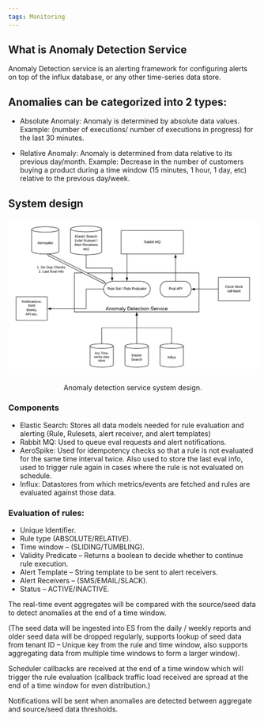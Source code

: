```yaml
---
tags: Monitoring
---
```


## What is Anomaly Detection Service

Anomaly Detection service is an alerting framework for configuring alerts on top of the influx database, or any other time-series data store.

## Anomalies can be categorized into 2 types:

- Absolute Anomaly: Anomaly is determined by absolute data values.
Example: (number of executions/ number of executions in progress) for the last 30 minutes.

- Relative Anomaly: Anomaly is determined from data relative to its previous day/month.
Example: Decrease in the number of customers buying a product during a time window (15 minutes, 1 hour, 1 day, etc) relative to the previous day/week.

## System design

<img src="../assets/posts/ad-system-design.png" /> 
<p style="text-align: center;">Anomaly detection service system design.</p>

### Components

- Elastic Search: Stores all data models needed for rule evaluation and alerting (Rule, Rulesets, alert receiver, and alert templates)
- Rabbit MQ: Used to queue eval requests and alert notifications.
- AeroSpike: Used for idempotency checks so that a rule is not evaluated for the same time interval twice. Also used to store the last eval info, used to trigger rule again in cases where the rule is not evaluated on schedule.
- Influx: Datastores from which metrics/events are fetched and rules are evaluated against those data.

### Evaluation of rules:

- Unique Identifier.
- Rule type (ABSOLUTE/RELATIVE).
- Time window – (SLIDING/TUMBLING).
- Validity Predicate – Returns a boolean to decide whether to continue rule execution.
- Alert Template – String template to be sent to alert receivers.
- Alert Receivers – (SMS/EMAIL/SLACK).
- Status – ACTIVE/INACTIVE.

The real-time event aggregates will be compared with the source/seed data to detect anomalies at the end of a time window.

(The seed data will be ingested into ES from the daily / weekly reports and older seed data will be dropped regularly, supports lookup of seed data from tenant ID – Unique key from the rule and time window, also supports aggregating data from multiple time windows to form a larger window).

Scheduler callbacks are received at the end of a time window which will trigger the rule evaluation (callback traffic load received are spread at the end of a time window for even distribution.)

Notifications will be sent when anomalies are detected between aggregate and source/seed data thresholds.